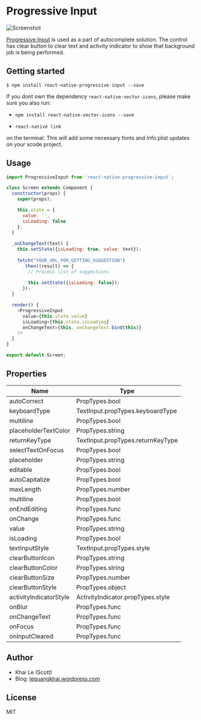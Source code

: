 
# Progressive Input
![Screenshot](https://github.com/khaiql/react-native-progressive-input/blob/master/screenshot.gif)

[Progressive Input](https://github.com/khaiql/react-native-progressive-input) is used as a part of autocomplete solution. The control has clear button to clear text and activity indicator to show that background job is being performed.

## Getting started

`$ npm install react-native-progressive-input --save`

If you dont own the dependency `react-native-vector-icons`, please make sure you also run: 

* `npm install react-native-vector-icons --save`

* `react-native link`

on the terminal. This will add some necessary fonts and Info.plist updates on your xcode project.

## Usage
```javascript
import ProgressiveInput from 'react-native-progressive-input';

class Screen extends Component {
  constructor(props) {
    super(props);

    this.state = {
      value: '',
      isLoading: false
    };
  }
  
  _onChangeText(text) {
    this.setState({isLoading: true, value: text});
    
    fetch("YOUR_URL_FOR_GETTING_SUGGESTION")
      .then((result) => {
        // Process list of suggestions
        
        this.setState({isLoading: false});
      });
  }

  render() {
    <ProgressiveInput
      value={this.state.value}
      isLoading={this.state.isLoading}
      onChangeText={this._onChangeText.bind(this)}
    />
  }
}

export default Screen;
```

## Properties

| Name                   | Type                              |
|------------------------|-----------------------------------|
| autoCorrect            | PropTypes.bool                    |
| keyboardType           | TextInput.propTypes.keyboardType  |
| multiline              | PropTypes.bool                    |
| placeholderTextColor   | PropTypes.string                  |
| returnKeyType          | TextInput.propTypes.returnKeyType |
| selectTextOnFocus      | PropTypes.bool                    |
| placeholder            | PropTypes.string                  |
| editable               | PropTypes.bool                    |
| autoCapitalize         | PropTypes.bool                    |
| maxLength              | PropTypes.number                  |
| multiline              | PropTypes.bool                    |
| onEndEditing           | PropTypes.func                    |
| onChange               | PropTypes.func                    |
| value                  | PropTypes.string                  |
| isLoading              | PropTypes.bool                    |
| textInputStyle         | TextInput.propTypes.style         |
| clearButtonIcon        | PropTypes.string                  |
| clearButtonColor       | PropTypes.string                  |
| clearButtonSize        | PropTypes.number                  |
| clearButtonStyle       | PropTypes.object                  |
| activityIndicatorStyle | ActivityIndicator.propTypes.style |
| onBlur                 | PropTypes.func                    |
| onChangeText           | PropTypes.func                    |
| onFocus                | PropTypes.func                    |
| onInputCleared         | PropTypes.func                    |

## Author
- Khai Le (Scott)
- Blog: [lequangkhai.wordpress.com](https://lequangkhai.wordpress.com)

## License
MIT
